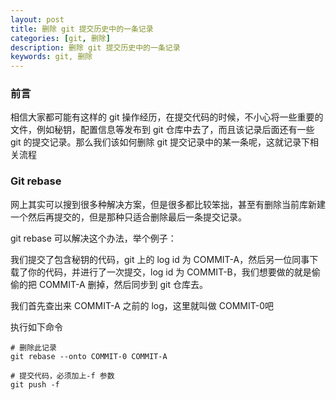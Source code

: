 ```yaml
---
layout: post  
title: 删除 git 提交历史中的一条记录  
categories: [git, 删除]  
description: 删除 git 提交历史中的一条记录  
keywords: git, 删除  
---
```


### 前言

相信大家都可能有这样的 git 操作经历，在提交代码的时候，不小心将一些重要的文件，例如秘钥，配置信息等发布到 git 仓库中去了，而且该记录后面还有一些 git 的提交记录。那么我们该如何删除 git 提交记录中的某一条呢，这就记录下相关流程

### Git rebase

网上其实可以搜到很多种解决方案，但是很多都比较笨拙，甚至有删除当前库新建一个然后再提交的，但是那种只适合删除最后一条提交记录。

git rebase 可以解决这个办法，举个例子：

我们提交了包含秘钥的代码，git 上的 log id 为 COMMIT-A，然后另一位同事下载了你的代码，并进行了一次提交，log id 为 COMMIT-B，我们想要做的就是偷偷的把 COMMIT-A 删掉，然后同步到 git 仓库去。

我们首先查出来 COMMIT-A 之前的 log，这里就叫做 COMMIT-0吧

执行如下命令

```
# 删除此记录
git rebase --onto COMMIT-0 COMMIT-A

# 提交代码，必须加上-f 参数
git push -f
```

